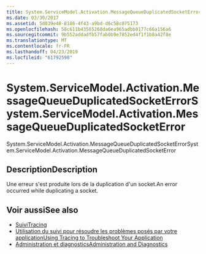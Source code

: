 ```yaml
---
title: System.ServiceModel.Activation.MessageQueueDuplicatedSocketError
ms.date: 03/30/2017
ms.assetid: 5d039e48-8188-4f43-a9bd-d6c58c075173
ms.openlocfilehash: 58c611b43565268da6ea965adbb0177c66a156a6
ms.sourcegitcommit: 9b552addadfb57fab0b9e7852ed4f1f1b8a42f8e
ms.translationtype: MT
ms.contentlocale: fr-FR
ms.lasthandoff: 04/23/2019
ms.locfileid: "61792598"
---
```

# <a name="systemservicemodelactivationmessagequeueduplicatedsocketerror"></a><span data-ttu-id="a200e-102">System.ServiceModel.Activation.MessageQueueDuplicatedSocketError</span><span class="sxs-lookup"><span data-stu-id="a200e-102">System.ServiceModel.Activation.MessageQueueDuplicatedSocketError</span></span>
<span data-ttu-id="a200e-103">System.ServiceModel.Activation.MessageQueueDuplicatedSocketError</span><span class="sxs-lookup"><span data-stu-id="a200e-103">System.ServiceModel.Activation.MessageQueueDuplicatedSocketError</span></span>  
  
## <a name="description"></a><span data-ttu-id="a200e-104">Description</span><span class="sxs-lookup"><span data-stu-id="a200e-104">Description</span></span>  
 <span data-ttu-id="a200e-105">Une erreur s'est produite lors de la duplication d'un socket.</span><span class="sxs-lookup"><span data-stu-id="a200e-105">An error occurred while duplicating a socket.</span></span>  
  
## <a name="see-also"></a><span data-ttu-id="a200e-106">Voir aussi</span><span class="sxs-lookup"><span data-stu-id="a200e-106">See also</span></span>

- [<span data-ttu-id="a200e-107">Suivi</span><span class="sxs-lookup"><span data-stu-id="a200e-107">Tracing</span></span>](../../../../../docs/framework/wcf/diagnostics/tracing/index.md)
- [<span data-ttu-id="a200e-108">Utilisation du suivi pour résoudre les problèmes posés par votre application</span><span class="sxs-lookup"><span data-stu-id="a200e-108">Using Tracing to Troubleshoot Your Application</span></span>](../../../../../docs/framework/wcf/diagnostics/tracing/using-tracing-to-troubleshoot-your-application.md)
- [<span data-ttu-id="a200e-109">Administration et diagnostics</span><span class="sxs-lookup"><span data-stu-id="a200e-109">Administration and Diagnostics</span></span>](../../../../../docs/framework/wcf/diagnostics/index.md)
